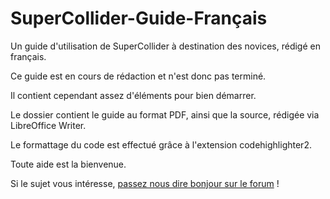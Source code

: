 # SuperCollider-Guide-Français

Un guide d'utilisation de SuperCollider à destination des novices, rédigé en français.

Ce guide est en cours de rédaction et n'est donc pas terminé.

Il contient cependant assez d'éléments pour bien démarrer.

Le dossier contient le guide au format PDF,
ainsi que la source, rédigée via LibreOffice Writer.

Le formattage du code est effectué grâce à l'extension codehighlighter2.

Toute aide est la bienvenue.

Si le sujet vous intéresse,
[passez nous dire bonjour sur le forum](https://scsynth.org/t/supercollider-en-francais/8308) !
